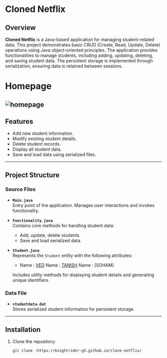 # Cloned Netflix
## Overview
**Cloned Netflix** is a Java-based application for managing student-related data. This project demonstrates basic CRUD (Create, Read, Update, Delete) operations using Java object-oriented principles. 
The application provides functionalities to manage students, including adding, updating, deleting, and saving student data. The persistent storage is implemented through serialization, ensuring data is retained between sessions.

# Homepage
![homepage](https://i.postimg.cc/j2HBM3P0/clone.png)
---
## Features
- Add new student information.
- Modify existing student details.
- Delete student records.
- Display all student data.
- Save and load data using serialized files.
---
## Project Structure
### **Source Files**
- **`Main.java`**  
  Entry point of the application. Manages user interactions and invokes functionality.
  
- **`Functionality.java`**  
  Contains core methods for handling student data:
  - Add, update, delete students.
  - Save and load serialized data.
  
- **`Student.java`**  
  Represents the `Student` entity with the following attributes:
  - Name : [VED](https://github.com/knightrider-GH)
    Name : [TANISH](https://github.com/tanishshetye16)
    Name : [SOHAM]

  Includes utility methods for displaying student details and generating unique identifiers.
### **Data File**
- **`studentdata.dat`**  
  Stores serialized student information for persistent storage.
---
## Installation
1. Clone the repository:
   ```bash
   git clone :https://knightrider-gh.github.io/clone-netflix/